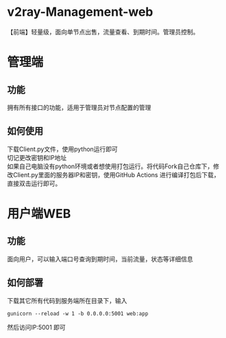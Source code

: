 # v2ray-Management-web
【前端】轻量级，面向单节点出售，流量查看、到期时间。管理员控制。

# 管理端
## 功能
拥有所有接口的功能，适用于管理员对节点配置的管理
## 如何使用
下载Client.py文件，使用python运行即可 \
切记更改密钥和IP地址 \
如果自己电脑没有python环境或者想使用打包运行。将代码Fork自己仓库下，修改Client.py里面的服务器IP和密钥，使用GitHub Actions 进行编译打包后下载，直接双击运行即可。

# 用户端WEB
## 功能
面向用户，可以输入端口号查询到期时间，当前流量，状态等详细信息
## 如何部署
下载其它所有代码到服务端所在目录下，输入
```
gunicorn --reload -w 1 -b 0.0.0.0:5001 web:app
```
然后访问IP:5001 即可
